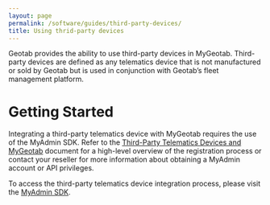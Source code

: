 ```yaml
---
layout: page
permalink: /software/guides/third-party-devices/
title: Using thrid-party devices
---
```


Geotab provides the ability to use third-party devices in MyGeotab. Third-party devices are defined as any telematics device that is not manufactured or sold by Geotab but is used in conjunction with Geotab’s fleet management platform.

# Getting Started

Integrating a third-party telematics device with MyGeotab requires the use of the MyAdmin SDK. Refer to the [Third-Party Telematics Devices and MyGeotab](https://docs.google.com/document/d/1Mddnxc2qKBCNYvVu0-BXcyR-blPlHwa0Zun0mBzZt88/) document for a high-level overview of the registration process or contact your reseller for more information about obtaining a MyAdmin account or API privileges.

To access the third-party telematics device integration process, please visit the [MyAdmin SDK](https://myadmin.geotab.com/sdk/default.html#/thirdParty).

